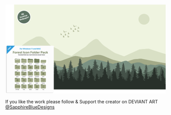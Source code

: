 ![Icon Pack Set Preview](IconPackSetPreview.png)


If you like the work please follow & Support the creator on DEVIANT ART [@SapphireBlueDesigns](https://www.deviantart.com/sapphirebluedesigns)